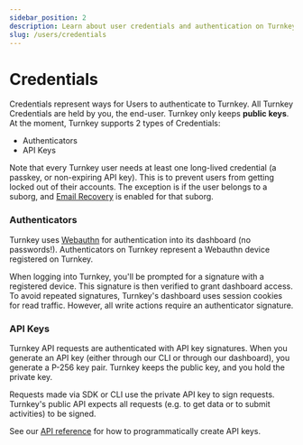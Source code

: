 ```yaml
---
sidebar_position: 2
description: Learn about user credentials and authentication on Turnkey
slug: /users/credentials
---
```


# Credentials

Credentials represent ways for Users to authenticate to Turnkey. All Turnkey Credentials are held by you, the end-user. Turnkey only keeps **public keys**. At the moment, Turnkey supports 2 types of Credentials:

- Authenticators
- API Keys

Note that every Turnkey user needs at least one long-lived credential (a passkey, or non-expiring API key). This is to prevent users from getting locked out of their accounts. The exception is if the user belongs to a suborg, and [Email Recovery](/concepts/email-recovery) is enabled for that suborg.

### Authenticators

Turnkey uses [Webauthn](https://www.w3.org/TR/webauthn-2/) for authentication into its dashboard (no passwords!). Authenticators on Turnkey represent a Webauthn device registered on Turnkey.

When logging into Turnkey, you'll be prompted for a signature with a registered device. This signature is then verified to grant dashboard access. To avoid repeated signatures, Turnkey's dashboard uses session cookies for read traffic. However, all write actions require an authenticator signature.

### API Keys

Turnkey API requests are authenticated with API key signatures. When you generate an API key (either through our CLI or through our dashboard), you generate a P-256 key pair. Turnkey keeps the public key, and you hold the private key.

Requests made via SDK or CLI use the private API key to sign requests. Turnkey's public API expects all requests (e.g. to get data or to submit activities) to be signed.

See our [API reference](../../api/#tag/API-Keys/operation/CreateApiKeys) for how to programmatically create API keys.

